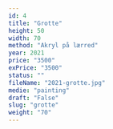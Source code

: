 ```yaml
---
id: 4
title: "Grotte"
height: 50
width: 70
method: "Akryl på lærred"
year: 2021
price: "3500"
exPrice: "3500"
status: ""
fileName: "2021-grotte.jpg"
medie: "painting"
draft: "False"
slug: "grotte"
weight: "70"
---
```

